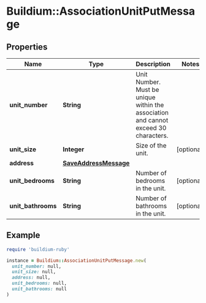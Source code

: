 # Buildium::AssociationUnitPutMessage

## Properties

| Name | Type | Description | Notes |
| ---- | ---- | ----------- | ----- |
| **unit_number** | **String** | Unit Number. Must be unique within the association and cannot exceed 30 characters. |  |
| **unit_size** | **Integer** | Size of the unit. | [optional] |
| **address** | [**SaveAddressMessage**](SaveAddressMessage.md) |  |  |
| **unit_bedrooms** | **String** | Number of bedrooms in the unit. | [optional] |
| **unit_bathrooms** | **String** | Number of bathrooms in the unit. | [optional] |

## Example

```ruby
require 'buildium-ruby'

instance = Buildium::AssociationUnitPutMessage.new(
  unit_number: null,
  unit_size: null,
  address: null,
  unit_bedrooms: null,
  unit_bathrooms: null
)
```

